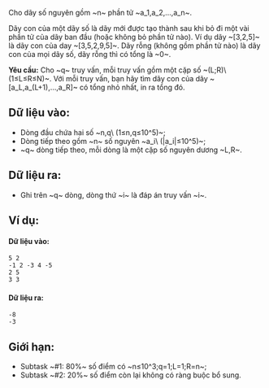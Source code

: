 Cho dãy số nguyên gồm ~n~ phần tử ~a_1,a_2,…,a_n~.

Dãy con của một dãy số là dãy mới được tạo thành sau khi bỏ đi một vài phần tử của dãy ban đầu (hoặc không bỏ phần tử nào). Ví dụ dãy ~[3,2,5]~ là dãy con của day ~[3,5,2,9,5]~. Dãy rỗng (không gồm phần tử nào) là dãy con của mọi dãy số, dãy rỗng thì có tổng là ~0~.

**Yêu cầu:** Cho ~q~ truy vấn, mỗi truy vấn gồm một cặp số ~(L;R)\ (1≤L≤R≤N)~. Với mỗi truy vấn, bạn hãy tìm dãy con của dãy ~[a_L,a_(L+1),…,a_R]~ có tổng nhỏ nhất, in ra tổng đó.

## Dữ liệu vào:
- Dòng đầu chứa hai số ~n,q\ (1≤n,q≤10^5)~;
- Dòng tiếp theo gồm ~n~ số nguyên ~a_i\ (|a_i|≤10^5)~;
- ~q~ dòng tiếp theo, mỗi dòng là một cặp số nguyên dương ~L,R~.

## Dữ liệu ra:
- Ghi trên ~q~ dòng, dòng thứ ~i~ là đáp án truy vấn ~i~.

## Ví dụ:
#### Dữ liệu vào:
```
5 2
-1 2 -3 4 -5
2 5
3 3
```

#### Dữ liệu ra:
```
-8
-3
```

## Giới hạn:
- Subtask ~\#1: 80\%~ số điểm có ~n≤10^3;q=1;L=1;R=n~;
- Subtask ~\#2: 20\%~ số điểm còn lại không có ràng buộc bổ sung.